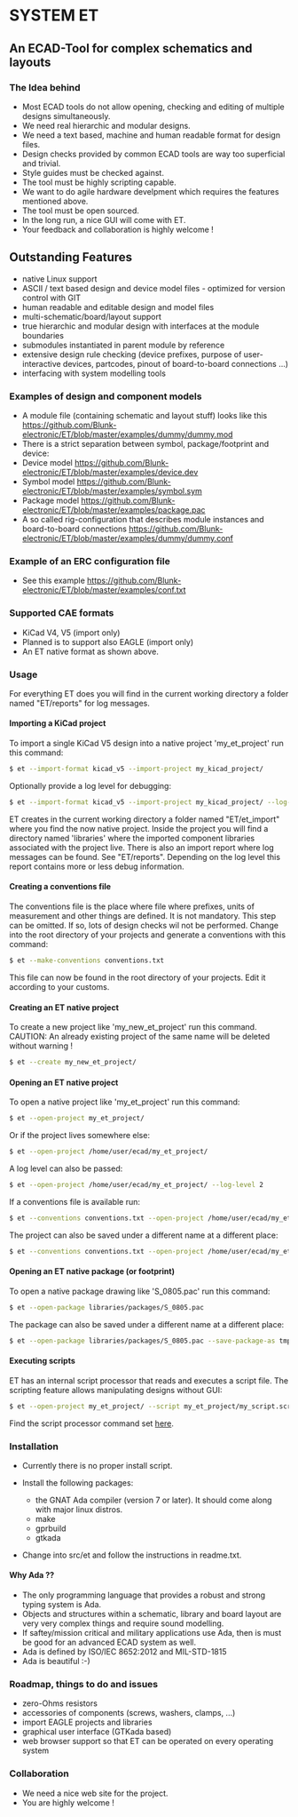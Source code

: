 # SYSTEM ET
## An ECAD-Tool for complex schematics and layouts

### The Idea behind
- Most ECAD tools do not allow opening, checking and editing of multiple designs simultaneously.
- We need real hierarchic and modular designs.
- We need a text based, machine and human readable format for design files.
- Design checks provided by common ECAD tools are way too superficial and trivial.
- Style guides must be checked against.
- The tool must be highly scripting capable.
- We want to do agile hardware develpment which requires the features mentioned above.
- The tool must be open sourced.
- In the long run, a nice GUI will come with ET.
- Your feedback and collaboration is highly welcome !

## Outstanding Features
- native Linux support
- ASCII / text based design and device model files - optimized for version control with GIT
- human readable and editable design and model files
- multi-schematic/board/layout support
- true hierarchic and modular design with interfaces at the module boundaries
- submodules instantiated in parent module by reference
- extensive design rule checking (device prefixes, purpose of user-interactive devices, partcodes, pinout of board-to-board connections ...)
- interfacing with system modelling tools

### Examples of design and component models
- A module file (containing schematic and layout stuff) looks like this <https://github.com/Blunk-electronic/ET/blob/master/examples/dummy/dummy.mod>
- There is a strict separation between symbol, package/footprint and device:
- Device model <https://github.com/Blunk-electronic/ET/blob/master/examples/device.dev>
- Symbol model <https://github.com/Blunk-electronic/ET/blob/master/examples/symbol.sym>
- Package model <https://github.com/Blunk-electronic/ET/blob/master/examples/package.pac>
- A so called rig-configuration that describes module instances and board-to-board connections <https://github.com/Blunk-electronic/ET/blob/master/examples/dummy/dummy.conf>

### Example of an ERC configuration file
- See this example <https://github.com/Blunk-electronic/ET/blob/master/examples/conf.txt>

### Supported CAE formats
- KiCad V4, V5 (import only)
- Planned is to support also EAGLE (import only)
- An ET native format as shown above.

### Usage
For everything ET does you will find in the current working directory a folder named "ET/reports" for log messages.

#### Importing a KiCad project
To import a single KiCad V5 design into a native project 'my_et_project' run this command: 

```sh
$ et --import-format kicad_v5 --import-project my_kicad_project/
```

Optionally provide a log level for debugging:

```sh 
$ et --import-format kicad_v5 --import-project my_kicad_project/ --log-level 2
```

ET creates in the current working directory a folder named "ET/et_import" where you find the now native project.
Inside the project you will find a directory named 'libraries' where the imported component libraries
associated with the project live. 
There is also an import report where log messages can be found. See "ET/reports". Depending on the log level this report
contains more or less debug information.


#### Creating a conventions file
The conventions file is the place where file where prefixes, units of measurement and other things are defined. It is
not mandatory. This step can be omitted. If so, lots of design checks wil not be performed.
Change into the root directory of your projects and generate a conventions with this command:

```sh
$ et --make-conventions conventions.txt
```

This file can now be found in the root directory of your projects. Edit it according to your customs.


#### Creating an ET native project
To create a new project like 'my_new_et_project' run this command. CAUTION: An already existing project
of the same name will be deleted without warning !

```sh
$ et --create my_new_et_project/
```


#### Opening an ET native project
To open a native project like 'my_et_project' run this command: 

```sh
$ et --open-project my_et_project/
```

Or if the project lives somewhere else:

```sh
$ et --open-project /home/user/ecad/my_et_project/
```

A log level can also be passed:

```sh
$ et --open-project /home/user/ecad/my_et_project/ --log-level 2
```

If a conventions file is available run:

```sh
$ et --conventions conventions.txt --open-project /home/user/ecad/my_et_project/ --log-level 2
```

The project can also be saved under a different name at a different place:

```sh
$ et --conventions conventions.txt --open-project /home/user/ecad/my_et_project/ --save-project-as /home/user/tmp/eval --log-level 2
```

#### Opening an ET native package (or footprint)
To open a native package drawing like 'S_0805.pac' run this command: 

```sh
$ et --open-package libraries/packages/S_0805.pac
```

The package can also be saved under a different name at a different place:

```sh
$ et --open-package libraries/packages/S_0805.pac --save-package-as tmp/dummy_S_0805.pac
```


#### Executing scripts
ET has an internal script processor that reads and executes a script file. The scripting feature allows manipulating designs without GUI:

```sh
$ et --open-project my_et_project/ --script my_et_project/my_script.scr --save-project-as modified_project --log-level 2
```

Find the script processor command set [here](script_command_set.md).
<!--An example of a script that modifies things in a dummy module (named "submoduletest") can be seen here:
<https://github.com/Blunk-electronic/ET_training/blob/master/submoduletest/test.scr>
As the script processor is evolving more an more commands are moving up from section "not supported" to "supported".-->

### Installation
- Currently there is no proper install script.
- Install the following packages: 
    - the GNAT Ada compiler (version 7 or later). It should come along with major linux distros.
    - make
    - gprbuild
    - gtkada

- Change into src/et and follow the instructions in readme.txt.

<!--- Run the install script install.sh as non-root user.

```sh
$ sh install.sh
```

- The script installs the executable binary et in $HOME/bin and further-on creates a hidden directory .ET in $HOME where other configuration files live.
- Currently there is nothing to do in the configuration directory -> leave it as it is.
- For help contact info@blunk-electronic.de . You are highly welcome :-)-->

#### Why Ada ??
- The only programming language that provides a robust and strong typing system is Ada.
- Objects and structures within a schematic, library and board layout are very very complex things and require sound modelling.
- If saftey/mission critical and military applications use Ada, then is must be good for an advanced ECAD system as well.
- Ada is defined by ISO/IEC 8652:2012 and MIL-STD-1815
- Ada is beautiful :-)

### Roadmap, things to do and issues
- zero-Ohms resistors
- accessories of components (screws, washers, clamps, ...)
- import EAGLE projects and libraries
- graphical user interface (GTKada based)
- web browser support so that ET can be operated on every operating system

### Collaboration
- We need a nice web site for the project.
- You are highly welcome !
